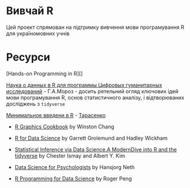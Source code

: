Вивчай R
========
Цей проект спрямован на підтримку вивчення мови програмування R для україномовних учнів

# Ресурси
[Hands-on Programming in R][]

[Наука о данных в R для программы Цифровых гуманитарных исследований][moroz] - Г.А.Мороз - досить ретельний огляд ключових ідей мови програмування R, основ статистичного аналізу, і відтворюваних досліджень з `tidyverse` 

[Минимальное введени в R][tarasenko] - [Тарасенко](https://tvims.nsu.ru/tarasenko/) 


- [R Graphics Cookbook](https://r-graphics.org/) by Winston Chang  
- [R for Data Science](https://r4ds.had.co.nz/)  by Garrett Grolemund and Hadley Wickham   

- [Statistical Inference via Data Science.A ModernDive into R and the tidyverse](https://moderndive.com/) by Chester Ismay and Albert Y. Kim  
- [Data Science for Psychologists](https://bookdown.org/hneth/ds4psy/) by Hansjorg Neth
- [R Programming for Data Science](https://bookdown.org/rdpeng/rprogdatascience/) by Roger Peng  


[moroz]:https://agricolamz.github.io/DS_for_DH/
[tarasenko]:https://tvims.nsu.ru/tarasenko/files/01_basics.pdf


